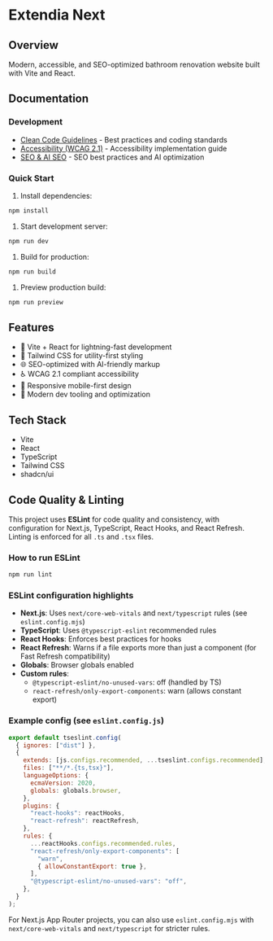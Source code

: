 # Extendia Next

## Overview

Modern, accessible, and SEO-optimized bathroom renovation website built with Vite and React.

## Documentation

### Development

- [Clean Code Guidelines](./docs/CLEAN_CODE.md) - Best practices and coding standards
- [Accessibility (WCAG 2.1)](./docs/WCAG.md) - Accessibility implementation guide
- [SEO & AI SEO](./docs/SEO.md) - SEO best practices and AI optimization

### Quick Start

1. Install dependencies:

```bash
npm install
```

1. Start development server:

```bash
npm run dev
```

1. Build for production:

```bash
npm run build
```

1. Preview production build:

```bash
npm run preview
```

## Features

- 🚀 Vite + React for lightning-fast development
- 🎨 Tailwind CSS for utility-first styling
- 🌐 SEO-optimized with AI-friendly markup
- ♿ WCAG 2.1 compliant accessibility
- 📱 Responsive mobile-first design
- 🔧 Modern dev tooling and optimization

## Tech Stack

- Vite
- React
- TypeScript
- Tailwind CSS
- shadcn/ui

## Code Quality & Linting

This project uses **ESLint** for code quality and consistency, with configuration for Next.js, TypeScript, React Hooks, and React Refresh. Linting is enforced for all `.ts` and `.tsx` files.

### How to run ESLint

```bash
npm run lint
```

### ESLint configuration highlights

- **Next.js**: Uses `next/core-web-vitals` and `next/typescript` rules (see `eslint.config.mjs`)
- **TypeScript**: Uses `@typescript-eslint` recommended rules
- **React Hooks**: Enforces best practices for hooks
- **React Refresh**: Warns if a file exports more than just a component (for Fast Refresh compatibility)
- **Globals**: Browser globals enabled
- **Custom rules**:
  - `@typescript-eslint/no-unused-vars`: off (handled by TS)
  - `react-refresh/only-export-components`: warn (allows constant export)

### Example config (see `eslint.config.js`)

```js
export default tseslint.config(
  { ignores: ["dist"] },
  {
    extends: [js.configs.recommended, ...tseslint.configs.recommended],
    files: ["**/*.{ts,tsx}"],
    languageOptions: {
      ecmaVersion: 2020,
      globals: globals.browser,
    },
    plugins: {
      "react-hooks": reactHooks,
      "react-refresh": reactRefresh,
    },
    rules: {
      ...reactHooks.configs.recommended.rules,
      "react-refresh/only-export-components": [
        "warn",
        { allowConstantExport: true },
      ],
      "@typescript-eslint/no-unused-vars": "off",
    },
  }
);
```

For Next.js App Router projects, you can also use `eslint.config.mjs` with `next/core-web-vitals` and `next/typescript` for stricter rules.
